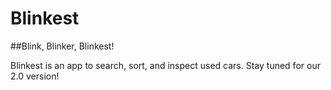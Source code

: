 # Blinkest
##Blink, Blinker, Blinkest!

Blinkest is an app to search, sort, and inspect used cars. Stay tuned for our 2.0 version!

